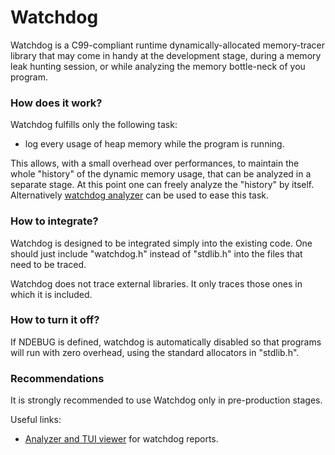 Watchdog
=========

Watchdog is a C99-compliant runtime dynamically-allocated memory-tracer library that may come in handy at the 
development stage, during a memory leak hunting session, or while analyzing the memory bottle-neck of you program.

### How does it work?

Watchdog fulfills only the following task:

 * log every usage of heap memory while the program is running.

This allows, with a small overhead over performances, to maintain the whole "history" of the dynamic memory usage, that can be analyzed in a separate stage.
At this point one can freely analyze the "history" by itself. Alternatively [watchdog analyzer](https://github.com/daddinuz/watchdog_analyzer "watchdog_analyzer") can be used to ease this task.

### How to integrate?

Watchdog is designed to be integrated simply into the existing code. One should just include "watchdog.h" instead of "stdlib.h" into the files that need to be traced.

Watchdog does not trace external libraries. It only traces those ones in which it is included.

### How to turn it off?
 
If NDEBUG is defined, watchdog is automatically disabled so that programs will run with zero overhead, 
using the standard allocators in "stdlib.h". 

### Recommendations

It is strongly recommended to use Watchdog only in pre-production stages.

Useful links: 
 * [Analyzer and TUI viewer](https://github.com/daddinuz/watchdog "watchdog") for watchdog reports.
